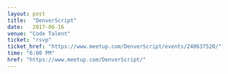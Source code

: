 ```yaml
---
layout: post
title:  "DenverScript"
date:   2017-06-16
venue: "Code Talent"
ticket: "rsvp"
ticket_href: "https://www.meetup.com/DenverScript/events/240637520/"
time: "6:00 PM"
href: "https://www.meetup.com/DenverScript/"
---
```

